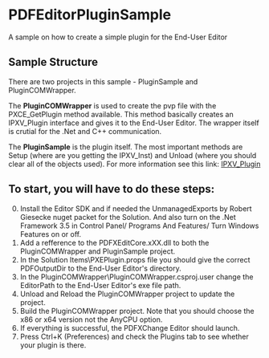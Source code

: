 # PDFEditorPluginSample
A sample on how to create a simple plugin for the End-User Editor

## Sample Structure
There are two projects in this sample - PluginSample and PluginCOMWrapper.

The **PluginCOMWrapper** is used to create the pvp file with the PXCE_GetPlugin method available. 
This method basically creates an IPXV_Plugin interface and gives it to the End-User Editor.
The wrapper itself is crutial for the .Net and C++ communication.

The **PluginSample** is the plugin itself.
The most important methods are Setup (where are you getting the IPXV_Inst) and Unload (where you should clear all of the objects used).
For more information see this link:
[IPXV_Plugin](http://sdkhelp.tracker-software.com/view/PXV:IPXV_Plugin)

## To start, you will have to do these steps:
0. Install the Editor SDK and if needed the UnmanagedExports by Robert Giesecke nuget packet for the Solution. And also turn on the .Net Framework 3.5 in Control Panel/ Programs And Features/ Turn Windows Features on or off.
1. Add a refference to the PDFXEditCore.xXX.dll to both the PluginCOMWrapper and PluginSample project.
2. In the Solution Items\PXEPlugin.props file you should give the correct PDFOutputDir to the End-User Editor's directory.
3. In the PluginCOMWrapper\PluginCOMWrapper.csproj.user change the EditorPath to the End-User Editor's exe file path.
4. Unload and Reload the PluginCOMWrapper project to update the project.
5. Build the PluginCOMWrapper project. Note that you should choose the x86 or x64 version not the AnyCPU option.
6. If everything is successful, the PDFXChange Editor should launch.
7. Press Ctrl+K (Preferences) and check the Plugins tab to see whether your plugin is there.
